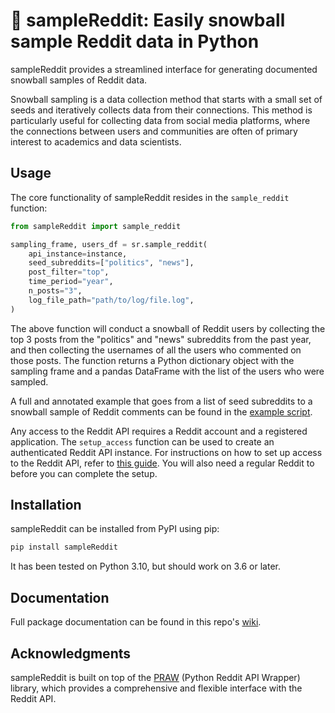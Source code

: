 # 🫴 sampleReddit: Easily snowball sample Reddit data in Python

sampleReddit provides a streamlined interface for generating documented snowball samples of Reddit data. 

Snowball sampling is a data collection method that starts with a small set of seeds and iteratively collects data from their connections. This method is particularly useful for collecting data from social media platforms, where the connections between users and communities are often of primary interest to academics and data scientists.

## Usage

The core functionality of sampleReddit resides in the `sample_reddit` function:

```python
from sampleReddit import sample_reddit

sampling_frame, users_df = sr.sample_reddit(
    api_instance=instance,
    seed_subreddits=["politics", "news"],
    post_filter="top",
    time_period="year",
    n_posts="3",
    log_file_path="path/to/log/file.log",
)
```

The above function will conduct a snowball of Reddit users by collecting the top 3 posts from the "politics" and "news" subreddits from the past year, and then collecting the usernames of all the users who commented on those posts. The function returns a Python dictionary object with the sampling frame and a pandas DataFrame with the list of the users who were sampled.

A full and annotated example that goes from a list of seed subreddits to a snowball sample of Reddit comments can be found in the [example script](https://github.com/ReedMerrill/sampleReddit-example-files/blob/main/scripts/example-comment-sampling.py).

Any access to the Reddit API requires a Reddit account and a registered application. The `setup_access` function can be used to create an authenticated Reddit API instance. For instructions on how to set up access to the Reddit API, refer to [this guide](https://praw.readthedocs.io/en/stable/getting_started/authentication.html#password-flow). You will also need a regular Reddit to before you can complete the setup.

## Installation

sampleReddit can be installed from PyPI using pip:

```bash
pip install sampleReddit
```

It has been tested on Python 3.10, but should work on 3.6 or later.

## Documentation

Full package documentation can be found in this repo's [wiki](https://github.com/ReedMerrill/sampleReddit/wiki).

## Acknowledgments

sampleReddit is built on top of the [PRAW](https://github.com/praw-dev/praw) (Python Reddit API Wrapper) library, which provides a comprehensive and flexible interface with the Reddit API.
